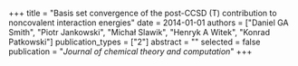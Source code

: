 +++
title = "Basis set convergence of the post-CCSD (T) contribution to noncovalent interaction energies"
date = 2014-01-01
authors = ["Daniel GA Smith", "Piotr Jankowski", "Michał Slawik", "Henryk A Witek", "Konrad Patkowski"]
publication_types = ["2"]
abstract = ""
selected = false
publication = "*Journal of chemical theory and computation*"
+++

